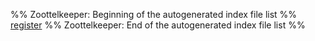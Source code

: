 %% Zoottelkeeper: Beginning of the autogenerated index file list  %%
 [register](register.md)
%% Zoottelkeeper: End of the autogenerated index file list  %%
